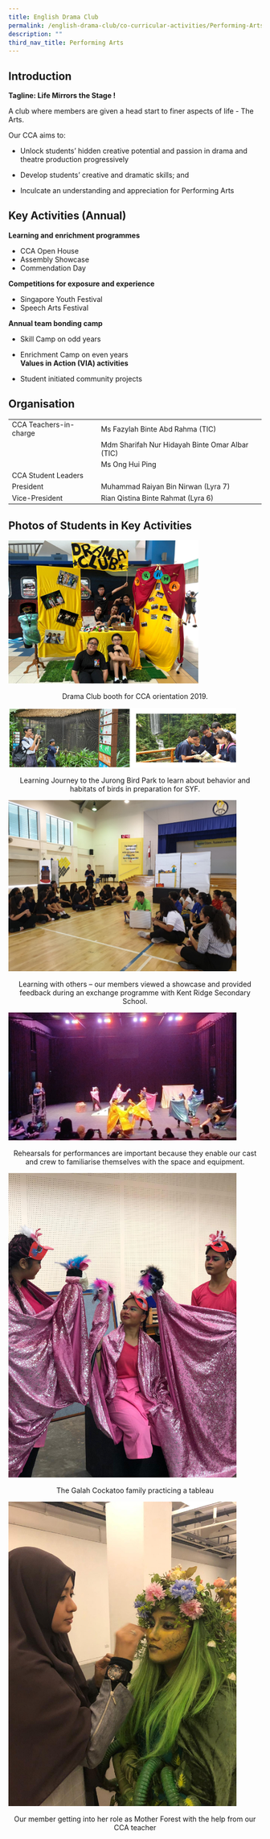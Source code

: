 ```yaml
---
title: English Drama Club
permalink: /english-drama-club/co-curricular-activities/Performing-Arts/permalink
description: ""
third_nav_title: Performing Arts
---
```

Introduction
------------

**Tagline: Life Mirrors the Stage !**  

A club where members are given a head start to finer aspects of life - The Arts.

Our CCA aims to:

* Unlock students’ hidden creative potential and passion in drama and theatre production progressively

* Develop students’ creative and dramatic skills; and 

* Inculcate an understanding and appreciation for Performing Arts


Key Activities (Annual)
-----------------------

**Learning and enrichment programmes**  

*   CCA Open House
*   Assembly Showcase
*   Commendation Day

**Competitions for exposure and experience**  

*   Singapore Youth Festival
*   Speech Arts Festival

**Annual team bonding camp**  

*   Skill Camp on odd years
*   Enrichment Camp on even years
   
**Values in Action (VIA) activities**  

*   Student initiated community projects

Organisation
------------

|  |  |
|---|---|
| CCA Teachers-in-charge | Ms Fazylah Binte Abd Rahma (TIC) |
|   | Mdm Sharifah Nur Hidayah Binte Omar Albar (TIC) |
|   | Ms Ong Hui Ping |
| CCA Student Leaders |  |
|  President |  Muhammad Raiyan Bin Nirwan (Lyra 7) |
|  Vice-President |  Rian Qistina Binte Rahmat (Lyra 6) |

Photos of Students in Key Activities
------------------------------------


<img src="/images/d1.jpeg"
		 style="width:75%">

<p style="text-align: center;">Drama Club booth for CCA orientation 2019.</p>

<img src="/images/d2.png"
		 style="width:90%">

<p style="text-align: center;">Learning Journey to the Jurong Bird Park to learn about behavior and habitats of birds in preparation for SYF.</p>

<img src="/images/d3.jpeg"
		 style="width:90%">

<p style="text-align: center;">Learning with others – our members viewed a showcase and provided feedback during an exchange programme with Kent Ridge Secondary School.</p>

<img src="/images/d4.jpeg"
		 style="width:90%">

<p style="text-align: center;">Rehearsals for performances are important because they enable our cast and crew to familiarise themselves with the space and equipment.</p>

<img src="/images/d5.jpeg"
		 style="width:90%">

<p style="text-align: center;">The Galah Cockatoo family practicing a tableau</p>

<img src="/images/d6.jpeg"
		 style="width:90%">

<p style="text-align: center;">Our member getting into her role as Mother Forest with the help from our CCA teacher</p>